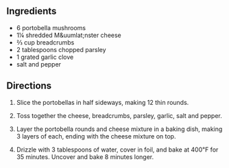 <div id="wikitext">

<span id="ingredients"></span>

Ingredients
-----------

-   6 portobella mushrooms
-   1¼ shredded M&uumlat;nster cheese
-   ⅔ cup breadcrumbs
-   2 tablespoons chopped parsley
-   1 grated garlic clove
-   salt and pepper

<span id="directions"></span>

Directions
----------

1.  Slice the portobellas in half sideways, making 12 thin rounds.
    <div class="vspace">

    </div>

2.  Toss together the cheese, breadcrumbs, parsley, garlic, salt and
    pepper.
    <div class="vspace">

    </div>

3.  Layer the portobella rounds and cheese mixture in a baking dish,
    making 3 layers of each, ending with the cheese mixture on top.
    <div class="vspace">

    </div>

4.  Drizzle with 3 tablespoons of water, cover in foil, and bake at 400℉
    for 35 minutes. Uncover and bake 8 minutes longer.

<div class="vspace">

</div>

<div style="display: none;">

Summary:mmmmmmmmmmushrooms Parent:(Recipes.)<span
class="wikiword">[SideDishes](http://wiki.tamouse.org?n=Recipes.SideDishes?action=print)</span>
includeme:[Recipes.SideDishes](http://wiki.tamouse.org?n=Recipes.SideDishes?action=print)
Source: Food Network Magazine, October 2012, p. 110
Categories:[Recipes](http://wiki.tamouse.org?n=Category.Recipes),[SideDishes](http://wiki.tamouse.org?n=Category.SideDishes)
Tags: portobella mushrooms, cheese

</div>

</div>
